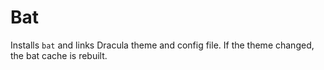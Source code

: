 # Bat

Installs `bat` and links Dracula theme and config file. If the theme changed,
the bat cache is rebuilt.